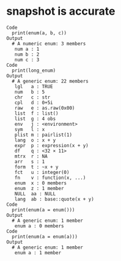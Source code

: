 # snapshot is accurate

    Code
      print(enum(a, b, c))
    Output
      # A numeric enum: 3 members
       num a : 1
       num b : 2
       num c : 3
    Code
      print(long_enum)
    Output
      # A generic enum: 22 members
       lgl   a : TRUE
       num   b : 5
       chr   c : str
       cpl   d : 0+5i
       raw   e : as.raw(0x00)
       list  f : list()
       list  g : 4 obs
       env   j : <environment>
       sym   l : x
       plist m : pairlist(1)
       lang  o : x + y
       expr  p : expression(x + y)
       df    q : <32 × 11>
       mtrx  r : NA
       arr   s : 1
       form  t : ~x + y
       fct   u : integer(0)
       fn    v : function(x, ...)
       enum  x : 0 members
       enum  z : 1 member
       NULL  aa : NULL
       lang  ab : base::quote(x + y)
    Code
      print(enum(a = enum()))
    Output
      # A generic enum: 1 member
       enum a : 0 members
    Code
      print(enum(a = enum(a)))
    Output
      # A generic enum: 1 member
       enum a : 1 member

